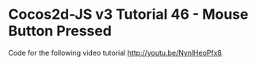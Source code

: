 Cocos2d-JS v3 Tutorial 46 - Mouse Button Pressed
================================================

Code for the following video tutorial http://youtu.be/NynlHeoPfx8
